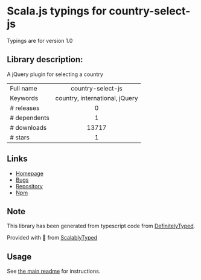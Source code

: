 
# Scala.js typings for country-select-js

Typings are for version 1.0

## Library description:
A jQuery plugin for selecting a country

|                    |                 |
| ------------------ | :-------------: |
| Full name          | country-select-js |
| Keywords           | country, international, jQuery |
| # releases         | 0 |
| # dependents       | 1 |
| # downloads        | 13717 |
| # stars            | 1 |

## Links
- [Homepage](https://github.com/mrmarkfrench/country-select-js)
- [Bugs](https://github.com/mrmarkfrench/country-select-js/issues)
- [Repository](https://github.com/mrmarkfrench/country-select-js)
- [Npm](https://www.npmjs.com/package/country-select-js)
    


## Note
This library has been generated from typescript code from [DefinitelyTyped](https://definitelytyped.org).

Provided with :purple_heart: from [ScalablyTyped](https://github.com/oyvindberg/ScalablyTyped)

## Usage
See [the main readme](../../readme.md) for instructions.


